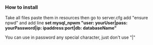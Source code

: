 ### How to install

Take all files paste them in resources then go to server.cfg add "ensure npwd" and add line **set mysql_npwm "user: yourUser|pass: yourPassword|ip: ipaddress:port|db: databaseName"**

You can use in password any special character, just don't use "|"
